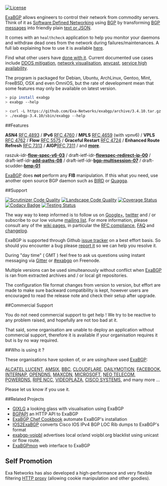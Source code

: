 [![License](https://pypip.in/license/exabgp/badge.svg)](https://github.com/Exa-Networks/exabgp/blob/master/COPYRIGHT)

[ExaBGP](http://github.com/Exa-Networks/exabgp) allows engineers to control their network from commodity servers.
Think of it as [Software Defined Networking](http://en.wikipedia.org/wiki/Software-defined_networking) using [BGP](http://en.wikipedia.org/wiki/BGP) by transforming [BGP messages](http://thomas.mangin.com/data/pdf/UKNOF%2015%20-%20Mangin%20-%20Naked%20BGP.pdf) into friendly plain [text or JSON](https://github.com/Exa-Networks/exabgp/wiki/Controlling-ExaBGP-:-API-for-received-messages).

It comes with an `healthcheck` application to help you monitor your daemons and withdraw dead ones from the network during failures/maintenances. A full lab explaining how to use it is available [here](http://vincent.bernat.im/en/blog/2013-exabgp-highavailability.html).


Find what other users have [done with it](https://github.com/Exa-Networks/exabgp/wiki/Related-articles). Current documented use cases include [DDOS mitigation](http://perso.nautile.fr/prez/fgabut-flowspec-frnog-final.pdf), [network visualisation](https://code.google.com/p/gixlg/wiki/sample_maps), [anycast](http://blog.iweb-hosting.co.uk/blog/2012/01/27/using-bgp-to-serve-high-availability-dns/), [service high availability](http://bits.shutterstock.com/2014/05/22/stop-buying-load-balancers-and-start-controlling-your-traffic-flow-with-software/).

 The program is packaged for Debian, Ubuntu, ArchLinux, Gentoo, Mint, FreeBSD, OSX and even OmniOS, but the rate of development mean that some features may only be available on latest version.

 ```sh
> pip install exabgp
> exabgp --help
 ```

```sh
> curl -L https://github.com/Exa-Networks/exabgp/archive/3.4.10.tar.gz | tar zx
> ./exabgp-3.4.10/sbin/exabgp --help
```

##Features

**ASN4** [RFC 4893](http://www.ietf.org/rfc/rfc4893.txt) /
**IPv6** [RFC 4760](http://www.ietf.org/rfc/rfc4760.txt) /
**MPLS** [RFC 4659](http://tools.ietf.org/html/rfc4659) (with vpnv6) /
**VPLS** [RFC 4762](http://tools.ietf.org/html/rfc4762) /
**Flow** [RFC 5575](http://tools.ietf.org/html/rfc5575) /
**Graceful Restart** [RFC 4724](http://www.ietf.org/rfc/rfc4724.txt) /
**Enhanced Route Refresh** [RFC 7313](http://tools.ietf.org/html/rfc7313) /
**AIGP**[RFC 7311](http://tools.ietf.org/html/rfc7311) /
and **[more](https://github.com/Exa-Networks/exabgp/wiki/RFC-Information)**.

raszuk-idr-**[flow-spec-v6-03](http://tools.ietf.org/html/draft-ietf-idr-flow-spec-v6-03)** / draft-ietf-idr-**[flowspec-redirect-ip-00](http://tools.ietf.org/html/draft-ietf-idr-flowspec-redirect-ip-00)** /
draft-ietf-idr-**[add-paths-08](http://tools.ietf.org/html/draft-ietf-idr-add-paths-08)** / draft-ietf-idr-**[bgp-multisession-07](http://tools.ietf.org/html/draft-ietf-idr-bgp-multisession-07)** / draft-scudder-**[bmp-01](http://tools.ietf.org/html/draft-scudder-bmp-01)**

[ExaBGP](http://github.com/Exa-Networks/exabgp) does **not** perform any **FIB** manipulation. If this what you need, use another open source BGP daemon such as [BIRD](http://bird.network.cz/) or [Quagga](http://www.quagga.net/).

##Support

[![Scrutinizer Code Quality](https://scrutinizer-ci.com/g/Exa-Networks/exabgp/badges/quality-score.png)](https://scrutinizer-ci.com/g/Exa-Networks/exabgp/)
[![Landscape Code Quality](https://landscape.io/github/Exa-Networks/exabgp/master/landscape.svg)](https://landscape.io/github/Exa-Networks/exabgp/)
[![Coverage Status](https://img.shields.io/coveralls/Exa-Networks/exabgp.svg)](https://coveralls.io/r/Exa-Networks/exabgp)
[![Codacy Badge](https://www.codacy.com/project/badge/1f5fedb98bfd47bcb9ab868ea53ea210)](https://www.codacy.com/public/thomasmangin/exabgp_2)
[![Testing Status](https://travis-ci.org/Exa-Networks/exabgp.svg)](https://travis-ci.org/Exa-Networks/exabgp)

The way way to keep informed is to follow us on [Google+](https://plus.google.com/u/0/communities/108249711110699351497), [twitter](https://twitter.com/#!/search/exabgp) and / or subscribe to our low volume [mailing list](http://groups.google.com/group/exabgp-users).
For more information, please consult any of the [wiki pages](https://github.com/Exa-Networks/exabgp/wiki), in particular the [RFC compliance](https://github.com/Exa-Networks/exabgp/wiki/RFC-Information), [FAQ](https://github.com/Exa-Networks/exabgp/wiki/FAQ)
 and [changelog](https://raw.github.com/Exa-Networks/exabgp/master/CHANGELOG).

ExaBGP is supported through Github [issue tracker](https://github.com/Exa-Networks/exabgp/issues) on a best effort basis. So should you encounter a bug please [report it](https://github.com/Exa-Networks/exabgp/issues?labels=bug&page=1&state=open) so we can help you resolve it.

During "day time" ( GMT ) feel free to ask us questions using instant messaging via [Gitter](https://gitter.im/Exa-Networks/exabgp) or [#exabgp](irc://irc.freenode.net:6667/exabgp) on Freenode.

Multiple versions can be used simulteanously without conflict when [ExaBGP](http://github.com/Exa-Networks/exabgp) is ran from extracted archives and / or local git repositories.

The configuration file format changes from version to version, but effort are made to make sure backward compatibility is kept, however users are encouraged to read the release note and check their setup after upgrade.

##Commercial Support

You do not need commercial support to get help ! We try to be reactive to any problem raised, and hopefully are not too bad at it.

That said, some organisation are  unable to deploy an application without commercial support, therefore it is available if your organisation requires it but is by no way required.

##Who is using it ?

These organisations have spoken of, or are using/have used [ExaBGP](http://github.com/Exa-Networks/exabgp):

[ALCATEL LUCENT](http://www.nanog.org/sites/default/files/wed.general.trafficdiversion.serodio.10.pdf),
[AMSIX](https://ripe64.ripe.net/presentations/49-Follow_Up_AMS-IX_route-server_test_Euro-IX_20th_RIPE64.pdf),
[BBC](http://www.bbc.co.uk/),
[CLOUDFLARE](http://www.slideshare.net/TomPaseka/flowspec-apf-2013),
[DAILYMOTION](https://twitter.com/fgabut),
[FACEBOOK](http://velocityconf.com/velocity2013/public/schedule/detail/28410),
[INTERNAP](http://www.internap.com/),
[OPENDNS](http://www.opendns.com/),
[MAXCDN](http://blog.maxcdn.com/anycast-ip-routing-used-maxcdn/),
[MICROSOFT](http://www.nanog.org/sites/default/files/wed.general.brainslug.lapukhov.20.pdf),
[NEO TELECOM](http://media.frnog.org/FRnOG_18/FRnOG_18-6.pdf),
[POWERDNS](https://www.powerdns.com/),
[RIPE NCC](https://labs.ripe.net/Members/wouter_miltenburg/Researchpaper.pdf),
[VIDEOPLAZA](http://www.videoplaza.com),
[CISCO SYSTEMS](http://www.ciscoknowledgenetwork.com/files/452_06-11-14-20140610_v3_BGP_Optimizing_the_SDN-v1-0.pdf?),
and many more ...

Please let us know if you use it.

##Related Projects

 * [GIXLG](https://code.google.com/p/gixlg/) a looking glass with visualisation using ExaBGP
 * [BGPAPI](https://github.com/abh/bgpapi) an HTTP API to ExaBGP
 * [ExaBGP Chef Cookbook](https://github.com/hw-cookbooks/exabgp) automate ExaBGP's installation
 * [IOS2ExaBGP](https://github.com/lochiiconnectivity/ios2exa) converts Cisco IOS IPv4 BGP LOC Rib dumps to ExaBGP's format
 * [exabgp-voipbl](https://github.com/GeertHauwaerts/exabgp-voipbl) advertises local or/and voipbl.org blacklist using unicast or flow route.
 * [ExaBGPmon](https://github.com/thepacketgeek/ExaBGPmon) web interface to ExaBGP

## Self Promotion

Exa Networks has also developed a high-performance and very flexible filtering [HTTP proxy](https://github.com/Exa-Networks/exaproxy) (allowing cookie manipulation and other goodies).
